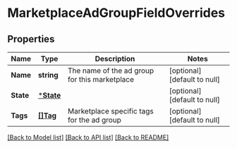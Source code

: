 # MarketplaceAdGroupFieldOverrides

## Properties
Name | Type | Description | Notes
------------ | ------------- | ------------- | -------------
**Name** | **string** | The name of the ad group for this marketplace | [optional] [default to null]
**State** | [***State**](State.md) |  | [optional] [default to null]
**Tags** | [**[]Tag**](Tag.md) | Marketplace specific tags for the ad group | [optional] [default to null]

[[Back to Model list]](../README.md#documentation-for-models) [[Back to API list]](../README.md#documentation-for-api-endpoints) [[Back to README]](../README.md)

